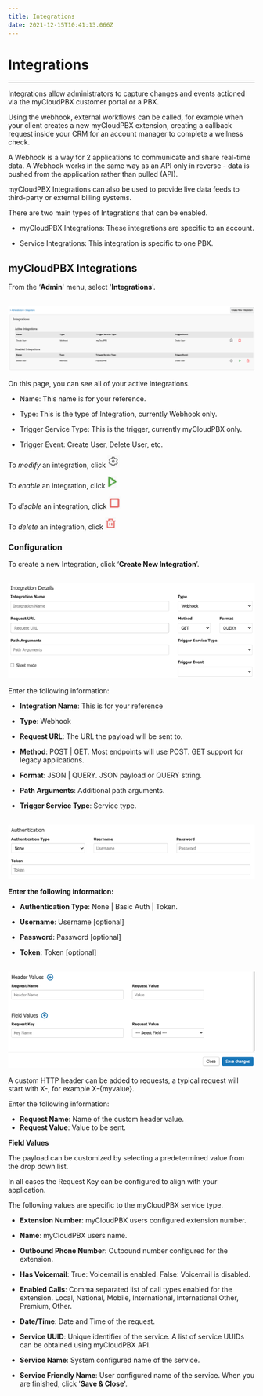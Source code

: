 ```yaml
---
title: Integrations
date: 2021-12-15T10:41:13.066Z
---
```

# **Integrations**

- - -
Integrations allow administrators to capture changes and events actioned via the myCloudPBX customer portal or a PBX.

Using the webhook, external workflows can be called, for example when your client creates a new myCloudPBX extension, creating a callback request inside your CRM for an account manager to complete a wellness check.

A Webhook is a way for 2 applications to communicate and share real-time data. A Webhook works in the same way as an API only in reverse - data is pushed from the application rather than pulled (API).

myCloudPBX Integrations can also be used to provide live data feeds to third-party or external billing systems.

There are two main types of Integrations that can be enabled.

-	myCloudPBX Integrations: These integrations are specific to an account.

-	Service Integrations: This integration is specific to one PBX.

## myCloudPBX Integrations

From the ‘**Admin**' menu, select '**Integrations**'.

 <img src="../../images/ignition_integrations.png" alt="integrations dashboard" title="integrations dashboard"/>

On this page, you can see all of your active integrations.

-	Name: This name is for your reference.

-	Type: This is the type of Integration, currently Webhook only.

-	Trigger Service Type: This is the trigger, currently myCloudPBX only.

-	Trigger Event: Create User, Delete User, etc.

To _modify_ an integration, click <img src="../../images/cog_icon.png" alt="cog icon" title="cog icon" height="25px"/>

To _enable_ an integration, click <img src="../../images/play_icon.png" alt="play icon" title="play icon" height="25px"/>

To _disable_ an integration, click  <img src="../../images/stop_icon.png" alt="stop icon" title="stop icon" height="25px"/>

To _delete_ an integration, click <img src="../../images/trash_icon.png" alt="trash icon" title="trash icon" height="25px"/>


### Configuration

To create a new Integration, click ‘**Create New Integration**’.

 <img src="../../images/integration_1.png" alt="integrations" title="integrations"/>

Enter the following information:

-	**Integration Name**: This is for your reference

-	**Type**: Webhook

-	**Request URL**: The URL the payload will be sent to.

-	**Method**: POST | GET. Most endpoints will use POST. GET support for legacy applications.

-	**Format**: JSON | QUERY. JSON payload or QUERY string.

-	**Path Arguments**: Additional path arguments.

-	**Trigger Service Type**: Service type.

 <img src="../../images/integration_2.png" alt="integrations" title="integrations"/>

**Enter the following information:**

-	**Authentication Type**: None | Basic Auth | Token.

-	**Username**: Username [optional]

-	**Password**: Password [optional]

-	**Token**: Token [optional]

 <img src="../../images/ignition_integrations_2.png" alt="integrations" title="integrations"/>

A custom HTTP header can be added to requests, a typical request will start with X-, for example X-{myvalue}.

Enter the following information:

-	**Request Name**: Name of the custom header value.
-	**Request Value**: Value to be sent.

**Field Values**

The payload can be customized by selecting a predetermined value from the drop down list. 

In all cases the Request Key can be configured to align with your application. 

The following values are specific to the myCloudPBX service type.

-	**Extension Number**: myCloudPBX users configured extension number.

-	**Name**: myCloudPBX users name.

-	**Outbound Phone Number**: Outbound number configured for the extension.

-	**Has Voicemail**: True: Voicemail is enabled. False: Voicemail is disabled.

-	**Enabled Calls**: Comma separated list of call types enabled for the extension. Local, National, Mobile, International, International Other, Premium, Other.

-	**Date/Time**: Date and Time of the request.

-	**Service UUID**: Unique identifier of the service. A list of service UUIDs can be obtained using myCloudPBX API.

-	**Service Name**: System configured name of the service.

-	**Service Friendly Name**: User configured name of the service.
When you are finished, click '**Save & Close**'.

